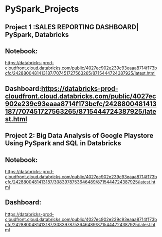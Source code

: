 # PySpark_Projects
## Project 1 :SALES REPORTING DASHBOARD| PySpark, Databricks                                                                                                                                                                                                                             
## Notebook:
https://databricks-prod-cloudfront.cloud.databricks.com/public/4027ec902e239c93eaaa8714f173bcfc/2428800481413187/707451727563265/8715444724387925/latest.html
## Dashboard:https://databricks-prod-cloudfront.cloud.databricks.com/public/4027ec902e239c93eaaa8714f173bcfc/2428800481413187/707451727563265/8715444724387925/latest.html

## Project 2: Big Data Analysis of Google Playstore Using PySpark and SQL in Databricks
## Notebook:
https://databricks-prod-cloudfront.cloud.databricks.com/public/4027ec902e239c93eaaa8714f173bcfc/2428800481413187/3083978753646489/8715444724387925/latest.html
## Dashboard:
https://databricks-prod-cloudfront.cloud.databricks.com/public/4027ec902e239c93eaaa8714f173bcfc/2428800481413187/3083978753646489/8715444724387925/latest.html
